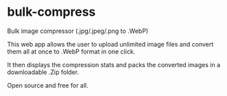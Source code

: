 # bulk-compress

Bulk image compressor (.jpg/.jpeg/.png to .WebP)

This web app allows the user to upload unlimited image files and convert them all at once to .WebP format in one click.

It then displays the compression stats and packs the converted images in a downloadable .Zip folder.

Open source and free for all. 
